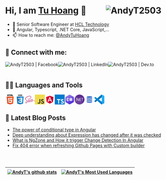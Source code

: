 # Hi, I am [Tu Hoang](https://andyt2503.github.io/ "tuhoang") 👋 <img align="right" src="https://komarev.com/ghpvc/?username=AndyT2503" alt="AndyT2503" />

- 👀 Senior Software Engineer at [HCL Technology](https://www.hcltech.com/ "HCL Technology")
- 💖 Angular, Typescript, .NET Core, JavaScript,... 
- 📫 How to reach me: [@AndyTuHoang](https://www.facebook.com/AndyTu.Hoang/ "Tu Hoang")

## 🤝 Connect with me:

[<img align="left" alt="AndyT2503 | Facebook" src="https://img.shields.io/badge/Facebook-1877F2?style=for-the-badge&logo=facebook&logoColor=white" />](https://www.facebook.com/AndyTu.Hoang/)
[<img align="left" alt="AndyT2503 | LinkedIn" src="https://img.shields.io/badge/LinkedIn-0077B5?style=for-the-badge&logo=linkedin&logoColor=white" />](https://www.linkedin.com/in/tu-hoang-787951195/)
[<img align="left" alt="AndyT2503 | Dev.to" src="https://img.shields.io/badge/Dev.to-12100E?style=for-the-badge&logo=devdotto&logoColor=white%22" />](https://dev.to/andyt2503)
<br />
<br />

## 👨‍💻 Languages and Tools

<img align="left" alt="HTML5" height="32" width="32" src="https://raw.githubusercontent.com/github/explore/80688e429a7d4ef2fca1e82350fe8e3517d3494d/topics/html/html.png" />
<img align="left" alt="CSS3" height="32" width="32" src="https://raw.githubusercontent.com/github/explore/80688e429a7d4ef2fca1e82350fe8e3517d3494d/topics/css/css.png" />
<img align="left" alt="Sass" height="32" width="32" src="https://raw.githubusercontent.com/github/explore/80688e429a7d4ef2fca1e82350fe8e3517d3494d/topics/sass/sass.png" />
<img align="left" alt="JS"height="32" width="32" src="https://raw.githubusercontent.com/github/explore/80688e429a7d4ef2fca1e82350fe8e3517d3494d/topics/javascript/javascript.png" />
<img align="left" alt="Angular"height="32" width="32" src="https://raw.githubusercontent.com/github/explore/80688e429a7d4ef2fca1e82350fe8e3517d3494d/topics/angular/angular.png" />
<img align="left" alt="Typescript"height="32" width="32" src="https://raw.githubusercontent.com/github/explore/80688e429a7d4ef2fca1e82350fe8e3517d3494d/topics/typescript/typescript.png" />
<img align="left" alt="csharp"height="32" width="32" src="https://raw.githubusercontent.com/github/explore/80688e429a7d4ef2fca1e82350fe8e3517d3494d/topics/csharp/csharp.png" />
<img align="left" alt="dotnet"height="32" width="32" src="https://raw.githubusercontent.com/github/explore/93d8a67084f94b2a444e510199a6e7622e5b09a3/topics/dotnet/dotnet.png" />
<img align="left" alt="SQL"height="32" width="32" src="https://raw.githubusercontent.com/github/explore/80688e429a7d4ef2fca1e82350fe8e3517d3494d/topics/sql/sql.png" />
<img align="left" alt="VS Code"height="32" width="32" src="https://raw.githubusercontent.com/github/explore/80688e429a7d4ef2fca1e82350fe8e3517d3494d/topics/visual-studio-code/visual-studio-code.png" />
<br />
<br /> 

## 📝 Latest Blog Posts
- [The power of conditional type in Angular](https://andyt2503.github.io/blog/the-power-of-conditional-type-in-angular)
- [Deep understanding about Expression has changed after it was checked](https://andyt2503.github.io/blog/deep-understanding-about-expression-has-changed-after-it-was-checked)
- [What is NgZone and How it trigger Change Detection In Angular](https://andyt2503.github.io/blog/what-is-ngzone-and-how-it-trigger-change-detection)
- [Fix 404 error when refreshing Github Pages with Custom builder](https://andyt2503.github.io/blog/fix-404-error-when-refreshing-github-page-with-custom-builder)
<br />
<br /> 

| <a href="https://github.com/AndyT2503"><img align="center" src="https://github-readme-stats.vercel.app/api?username=AndyT2503&show_icons=true&include_all_commits=true&theme=buefy&hide_border=true" alt="AndyT's github stats" /></a> | <a href="https://github-readme-stats.vercel.app/api/top-langs/?username=AndyT2503&layout=compact&theme=buefy&hide_border=true"><img align="center" src="https://github-readme-stats.vercel.app/api/top-langs/?username=AndyT2503&layout=compact&theme=buefy&hide_border=true" alt="AndyT's Most Used Languages"/></a> |
| ------------- | ------------- |

<br />

